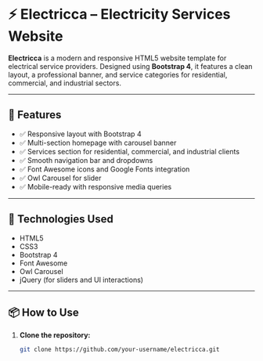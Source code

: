 # ⚡ Electricca – Electricity Services Website

**Electricca** is a modern and responsive HTML5 website template for electrical service providers. Designed using **Bootstrap 4**, it features a clean layout, a professional banner, and service categories for residential, commercial, and industrial sectors.

---


## 🚀 Features

- ✅ Responsive layout with Bootstrap 4
- ✅ Multi-section homepage with carousel banner
- ✅ Services section for residential, commercial, and industrial clients
- ✅ Smooth navigation bar and dropdowns
- ✅ Font Awesome icons and Google Fonts integration
- ✅ Owl Carousel for slider
- ✅ Mobile-ready with responsive media queries

---

## 🧰 Technologies Used

- HTML5
- CSS3
- Bootstrap 4
- Font Awesome
- Owl Carousel
- jQuery (for sliders and UI interactions)

---

## 📦 How to Use

1. **Clone the repository:**
   ```bash
   git clone https://github.com/your-username/electricca.git
